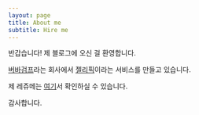 ```yaml
---
layout: page
title: About me
subtitle: Hire me
---
```


반갑습니다! 제 블로그에 오신 걸 환영합니다.

[버바검프](http://bubagump.net)라는 회사에서 [젤리픽](https://jellypic.net)이라는 서비스를 만들고 있습니다.

제 레쥬메는 [여기](/resume.pdf)서 확인하실 수 있습니다.

감사합니다.
